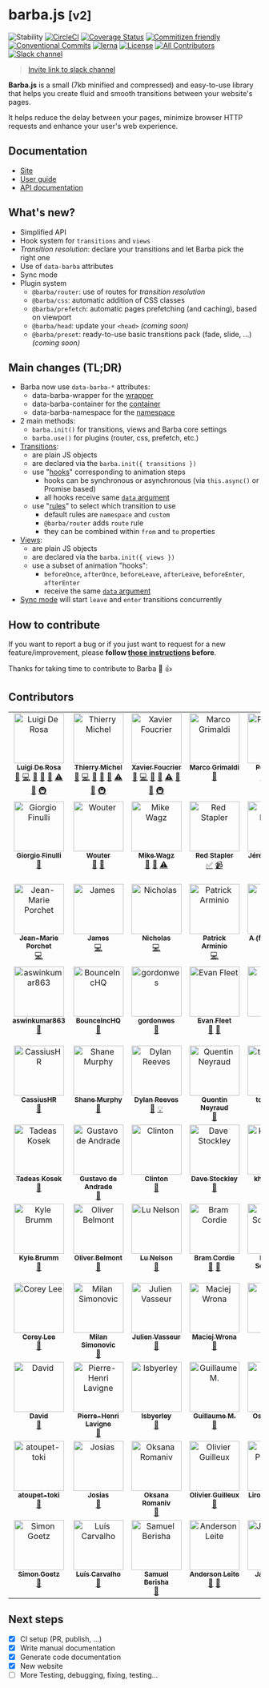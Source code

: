 # barba.js <small>[v2]</small>

![Stability](https://img.shields.io/badge/stability-stable-brightgreen.svg?style=flat-square)
[![CircleCI](https://img.shields.io/circleci/project/github/barbajs/barba/main.svg?style=flat-square)](https://circleci.com/gh/barbajs/barba/tree/main)
[![Coverage Status](https://img.shields.io/coveralls/github/barbajs/barba/main.svg?style=flat-square)](https://coveralls.io/github/barbajs/barba?branch=main)
[![Commitizen friendly](https://img.shields.io/badge/commitizen-friendly-brightgreen.svg?style=flat-square)](http://commitizen.github.io/cz-cli/)
[![Conventional Commits](https://img.shields.io/badge/Conventional%20Commits-1.0.0-yellow.svg?style=flat-square)](https://conventionalcommits.org)
[![lerna](https://img.shields.io/badge/maintained%20with-lerna-cc00ff.svg?style=flat-square)](https://lernajs.io/)
[![License](https://img.shields.io/badge/license-MIT-green.svg?style=flat-square)](https://github.com/barbajs/barba/blob/main/LICENSE)
[![All Contributors](https://img.shields.io/badge/all_contributors-73-orange.svg?style=flat-square)](#contributors)
[![Slack channel](https://img.shields.io/badge/slack-channel-purple.svg?style=flat-square&logo=slack)](https://barbajs.slack.com)

> [Invite link to slack channel](https://join.slack.com/t/barbajs/shared_invite/enQtNTU3NTAyMjkxMzAyLTkxYWUwZmM1YWQxMmNlYmE0ZjY4NDQxMGUxYjkwYWFlMzEzOWM4OTRhMWRmYTQyYzFlMmQ3OGFmYmI3MWY0OWY)

**Barba.js** is a small (7kb minified and compressed) and easy-to-use library that helps you create fluid and smooth transitions between your website's pages.

It helps reduce the delay between your pages, minimize browser HTTP requests and enhance your user's web experience.

## Documentation

- [Site](https://barba.js.org/)
- [User guide](https://barba.js.org/docs/getstarted/intro/)
- [API documentation](https://barba.js.org/api/)

## What's new?

- Simplified API
- Hook system for `transitions` and `views`
- _Transition resolution_: declare your transitions and let Barba pick the right one
- Use of `data-barba` attributes
- Sync mode
- Plugin system
  - `@barba/router`: use of routes for _transition resolution_
  - `@barba/css`: automatic addition of CSS classes
  - `@barba/prefetch`: automatic pages prefetching (and caching), based on viewport
  - `@barba/head`: update your `<head>` _(coming soon)_
  - `@barba/preset`: ready-to-use basic transitions pack (fade, slide, …) _(coming soon)_

## Main changes (TL;DR)

- Barba now use `data-barba-*` attributes:
  - data-barba-wrapper for the [wrapper](https://barba.js.org/docs/getstarted/markup/#Wrapper)
  - data-barba-container for the [container](https://barba.js.org/docs/getstarted/markup/#Container)
  - data-barba-namespace for the [namespace](https://barba.js.org/docs/getstarted/markup/#Namespace)
- 2 main methods:
  - `barba.init()` for transitions, views and Barba core settings
  - `barba.use()` for plugins (router, css, prefetch, etc.)
- [Transitions](https://barba.js.org/docs/advanced/transitions/):
  - are plain JS objects
  - are declared via the `barba.init({ transitions })`
  - use "[hooks](https://barba.js.org/docs/advanced/hooks/)" corresponding to animation steps
    - hooks can be synchronous or asynchronous (via `this.async()` or Promise based)
    - all hooks receive same [`data` argument](https://barba.js.org/docs/advanced/hooks/#data-argument)
  - use "[rules](https://barba.js.org/docs/advanced/transitions/#Rules)" to select which transition to use
    - default rules are `namespace` and `custom`
    - `@barba/router` adds `route` rule
    - they can be combined within `from` and `to` properties
- [Views](https://barba.js.org/docs/advanced/views/):
  - are plain JS objects
  - are declared via the `barba.init({ views })`
  - use a subset of animation "hooks":
    - `beforeOnce`, `afterOnce`, `beforeLeave`, `afterLeave`, `beforeEnter`, `afterEnter`
    - receive the same [`data` argument](https://barba.js.org/docs/advanced/hooks/#data-argument)
- [Sync mode](https://barba.js.org/docs/advanced/transitions/#Sync-mode) will start `leave` and `enter` transitions concurrently

## How to contribute

If you want to report a bug or if you just want to request for a new feature/improvement, please **follow [those instructions](.github/CONTRIBUTING.md) before**.

Thanks for taking time to contribute to Barba :tada: :+1:

## Contributors

<!-- ALL-CONTRIBUTORS-LIST:START - Do not remove or modify this section -->
<!-- prettier-ignore-start -->
<!-- markdownlint-disable -->
<table>
  <tbody>
    <tr>
      <td align="center" valign="top" width="14.28%"><a href="http://luruke.com"><img src="https://avatars0.githubusercontent.com/u/61326?v=4?s=100" width="100px;" alt="Luigi De Rosa"/><br /><sub><b>Luigi De Rosa</b></sub></a><br /><a href="#ideas-luruke" title="Ideas, Planning, & Feedback">🤔</a> <a href="https://github.com/barbajs/barba/commits?author=luruke" title="Code">💻</a> <a href="https://github.com/barbajs/barba/commits?author=luruke" title="Documentation">📖</a> <a href="#question-luruke" title="Answering Questions">💬</a> <a href="https://github.com/barbajs/barba/issues?q=author%3Aluruke" title="Bug reports">🐛</a> <a href="https://github.com/barbajs/barba/commits?author=luruke" title="Tests">⚠️</a> <a href="https://github.com/barbajs/barba/pulls?q=is%3Apr+reviewed-by%3Aluruke" title="Reviewed Pull Requests">👀</a> <a href="#infra-luruke" title="Infrastructure (Hosting, Build-Tools, etc)">🚇</a></td>
      <td align="center" valign="top" width="14.28%"><a href="http://thierrymichel.net"><img src="https://avatars2.githubusercontent.com/u/806883?v=4?s=100" width="100px;" alt="Thierry Michel"/><br /><sub><b>Thierry Michel</b></sub></a><br /><a href="#ideas-thierrymichel" title="Ideas, Planning, & Feedback">🤔</a> <a href="https://github.com/barbajs/barba/commits?author=thierrymichel" title="Code">💻</a> <a href="https://github.com/barbajs/barba/commits?author=thierrymichel" title="Documentation">📖</a> <a href="#question-thierrymichel" title="Answering Questions">💬</a> <a href="https://github.com/barbajs/barba/issues?q=author%3Athierrymichel" title="Bug reports">🐛</a> <a href="https://github.com/barbajs/barba/commits?author=thierrymichel" title="Tests">⚠️</a> <a href="https://github.com/barbajs/barba/pulls?q=is%3Apr+reviewed-by%3Athierrymichel" title="Reviewed Pull Requests">👀</a> <a href="#infra-thierrymichel" title="Infrastructure (Hosting, Build-Tools, etc)">🚇</a></td>
      <td align="center" valign="top" width="14.28%"><a href="https://xavierfoucrier.dev"><img src="https://avatars1.githubusercontent.com/u/2471223?v=4?s=100" width="100px;" alt="Xavier Foucrier"/><br /><sub><b>Xavier Foucrier</b></sub></a><br /><a href="#ideas-xavierfoucrier" title="Ideas, Planning, & Feedback">🤔</a> <a href="https://github.com/barbajs/barba/commits?author=xavierfoucrier" title="Code">💻</a> <a href="https://github.com/barbajs/barba/commits?author=xavierfoucrier" title="Documentation">📖</a> <a href="#question-xavierfoucrier" title="Answering Questions">💬</a> <a href="https://github.com/barbajs/barba/commits?author=xavierfoucrier" title="Tests">⚠️</a> <a href="https://github.com/barbajs/barba/pulls?q=is%3Apr+reviewed-by%3Axavierfoucrier" title="Reviewed Pull Requests">👀</a> <a href="https://github.com/barbajs/barba/issues?q=author%3Axavierfoucrier" title="Bug reports">🐛</a> <a href="#infra-xavierfoucrier" title="Infrastructure (Hosting, Build-Tools, etc)">🚇</a></td>
      <td align="center" valign="top" width="14.28%"><a href="http://www.thenerodesign.com"><img src="https://avatars2.githubusercontent.com/u/858150?v=4?s=100" width="100px;" alt="Marco Grimaldi"/><br /><sub><b>Marco Grimaldi</b></sub></a><br /><a href="#design-markog85" title="Design">🎨</a></td>
      <td align="center" valign="top" width="14.28%"><a href="https://ihatetomatoes.net"><img src="https://avatars1.githubusercontent.com/u/735672?v=4?s=100" width="100px;" alt="Petr TIchy"/><br /><sub><b>Petr TIchy</b></sub></a><br /><a href="#blog-Ihatetomatoes" title="Blogposts">📝</a> <a href="#tutorial-Ihatetomatoes" title="Tutorials">✅</a> <a href="#video-Ihatetomatoes" title="Videos">📹</a></td>
      <td align="center" valign="top" width="14.28%"><a href="https://studio123.ca"><img src="https://avatars0.githubusercontent.com/u/22644154?v=4?s=100" width="100px;" alt="Cody Marcoux"/><br /><sub><b>Cody Marcoux</b></sub></a><br /><a href="#question-c0mrx" title="Answering Questions">💬</a></td>
      <td align="center" valign="top" width="14.28%"><a href="https://philiphussak.com"><img src="https://avatars1.githubusercontent.com/u/3285136?v=4?s=100" width="100px;" alt="Phil."/><br /><sub><b>Phil.</b></sub></a><br /><a href="#question-wiseoldman" title="Answering Questions">💬</a></td>
    </tr>
    <tr>
      <td align="center" valign="top" width="14.28%"><a href="http://www.fnool.com"><img src="https://avatars0.githubusercontent.com/u/5812801?v=4?s=100" width="100px;" alt="Giorgio Finulli"/><br /><sub><b>Giorgio Finulli</b></sub></a><br /><a href="#question-gfnool" title="Answering Questions">💬</a></td>
      <td align="center" valign="top" width="14.28%"><a href="https://www.thisisnota.studio"><img src="https://avatars2.githubusercontent.com/u/6507123?v=4?s=100" width="100px;" alt="Wouter"/><br /><sub><b>Wouter</b></sub></a><br /><a href="https://github.com/barbajs/barba/issues?q=author%3AWouter125" title="Bug reports">🐛</a> <a href="#question-Wouter125" title="Answering Questions">💬</a></td>
      <td align="center" valign="top" width="14.28%"><a href="https://selfaware.studio"><img src="https://avatars2.githubusercontent.com/u/12376535?v=4?s=100" width="100px;" alt="Mike Wagz"/><br /><sub><b>Mike Wagz</b></sub></a><br /><a href="#ideas-mikehwagz" title="Ideas, Planning, & Feedback">🤔</a> <a href="#question-mikehwagz" title="Answering Questions">💬</a> <a href="https://github.com/barbajs/barba/commits?author=mikehwagz" title="Tests">⚠️</a></td>
      <td align="center" valign="top" width="14.28%"><a href="https://www.youtube.com/c/redstapler_channel"><img src="https://avatars0.githubusercontent.com/u/16864380?v=4?s=100" width="100px;" alt="Red Stapler"/><br /><sub><b>Red Stapler</b></sub></a><br /><a href="#tutorial-theredstapler" title="Tutorials">✅</a> <a href="#video-theredstapler" title="Videos">📹</a></td>
      <td align="center" valign="top" width="14.28%"><a href="http://www.19h47.fr"><img src="https://avatars1.githubusercontent.com/u/11242861?v=4?s=100" width="100px;" alt="Jérémy Levron"/><br /><sub><b>Jérémy Levron</b></sub></a><br /><a href="#question-19h47" title="Answering Questions">💬</a></td>
      <td align="center" valign="top" width="14.28%"><a href="http://anhskohbo.github.io/"><img src="https://avatars2.githubusercontent.com/u/1529454?v=4?s=100" width="100px;" alt="Nguyen Van Anh"/><br /><sub><b>Nguyen Van Anh</b></sub></a><br /><a href="https://github.com/barbajs/barba/commits?author=anhskohbo" title="Code">💻</a></td>
      <td align="center" valign="top" width="14.28%"><a href="http://www.thedanielweber.com"><img src="https://avatars1.githubusercontent.com/u/668910?v=4?s=100" width="100px;" alt="Daniel Weber"/><br /><sub><b>Daniel Weber</b></sub></a><br /><a href="https://github.com/barbajs/barba/commits?author=dlwebdev" title="Code">💻</a></td>
    </tr>
    <tr>
      <td align="center" valign="top" width="14.28%"><a href="http://www.jmporchet.ch"><img src="https://avatars3.githubusercontent.com/u/3099008?v=4?s=100" width="100px;" alt="Jean-Marie Porchet"/><br /><sub><b>Jean-Marie Porchet</b></sub></a><br /><a href="https://github.com/barbajs/barba/commits?author=jmporchet" title="Code">💻</a></td>
      <td align="center" valign="top" width="14.28%"><a href="https://www.jamesdocherty.com/"><img src="https://avatars1.githubusercontent.com/u/325490?v=4?s=100" width="100px;" alt="James"/><br /><sub><b>James</b></sub></a><br /><a href="https://github.com/barbajs/barba/commits?author=docherty" title="Code">💻</a></td>
      <td align="center" valign="top" width="14.28%"><a href="http://ruggeri.io"><img src="https://avatars0.githubusercontent.com/u/999162?v=4?s=100" width="100px;" alt="Nicholas"/><br /><sub><b>Nicholas</b></sub></a><br /><a href="https://github.com/barbajs/barba/commits?author=nicholasruggeri" title="Code">💻</a></td>
      <td align="center" valign="top" width="14.28%"><a href="http://patrick.wtf"><img src="https://avatars1.githubusercontent.com/u/667029?v=4?s=100" width="100px;" alt="Patrick Arminio"/><br /><sub><b>Patrick Arminio</b></sub></a><br /><a href="https://github.com/barbajs/barba/commits?author=patrick91" title="Code">💻</a></td>
      <td align="center" valign="top" width="14.28%"><a href="https://angelogulina.it"><img src="https://avatars0.githubusercontent.com/u/4223655?v=4?s=100" width="100px;" alt="A (from Sicily)"/><br /><sub><b>A (from Sicily)</b></sub></a><br /><a href="https://github.com/barbajs/barba/commits?author=angelogulina" title="Code">💻</a></td>
      <td align="center" valign="top" width="14.28%"><a href="https://github.com/pavel-mazhuga"><img src="https://avatars3.githubusercontent.com/u/29140681?v=4?s=100" width="100px;" alt="Pavel Mazhuga"/><br /><sub><b>Pavel Mazhuga</b></sub></a><br /><a href="#question-pavel-mazhuga" title="Answering Questions">💬</a></td>
      <td align="center" valign="top" width="14.28%"><a href="http://dmdcode.it"><img src="https://avatars0.githubusercontent.com/u/7113516?v=4?s=100" width="100px;" alt="Daniele De Matteo"/><br /><sub><b>Daniele De Matteo</b></sub></a><br /><a href="#question-DMDc0de" title="Answering Questions">💬</a></td>
    </tr>
    <tr>
      <td align="center" valign="top" width="14.28%"><a href="https://github.com/aswinkumar863"><img src="https://avatars0.githubusercontent.com/u/32381261?v=4?s=100" width="100px;" alt="aswinkumar863"/><br /><sub><b>aswinkumar863</b></sub></a><br /><a href="#question-aswinkumar863" title="Answering Questions">💬</a></td>
      <td align="center" valign="top" width="14.28%"><a href="https://github.com/BounceIncHQ"><img src="https://avatars0.githubusercontent.com/u/39249876?v=4?s=100" width="100px;" alt="BounceIncHQ"/><br /><sub><b>BounceIncHQ</b></sub></a><br /><a href="#question-BounceIncHQ" title="Answering Questions">💬</a></td>
      <td align="center" valign="top" width="14.28%"><a href="https://github.com/gordonwes"><img src="https://avatars3.githubusercontent.com/u/10758596?v=4?s=100" width="100px;" alt="gordonwes"/><br /><sub><b>gordonwes</b></sub></a><br /><a href="#question-gordonwes" title="Answering Questions">💬</a></td>
      <td align="center" valign="top" width="14.28%"><a href="https://github.com/evfleet"><img src="https://avatars2.githubusercontent.com/u/7504632?v=4?s=100" width="100px;" alt="Evan Fleet"/><br /><sub><b>Evan Fleet</b></sub></a><br /><a href="#question-evfleet" title="Answering Questions">💬</a> <a href="https://github.com/barbajs/barba/issues?q=author%3Aevfleet" title="Bug reports">🐛</a></td>
      <td align="center" valign="top" width="14.28%"><a href="http://www.aligator-kom.de"><img src="https://avatars2.githubusercontent.com/u/32126746?v=4?s=100" width="100px;" alt="Jörg"/><br /><sub><b>Jörg</b></sub></a><br /><a href="#example-jd4Aligator" title="Examples">💡</a></td>
      <td align="center" valign="top" width="14.28%"><a href="http://www.zaak.ch"><img src="https://avatars3.githubusercontent.com/u/12050808?v=4?s=100" width="100px;" alt="ZAAK"/><br /><sub><b>ZAAK</b></sub></a><br /><a href="#example-StudioZAAK" title="Examples">💡</a> <a href="#question-StudioZAAK" title="Answering Questions">💬</a></td>
      <td align="center" valign="top" width="14.28%"><a href="https://leap-in.com"><img src="https://avatars1.githubusercontent.com/u/42055102?v=4?s=100" width="100px;" alt="Masahiro Tonomura"/><br /><sub><b>Masahiro Tonomura</b></sub></a><br /><a href="#example-leapincorp" title="Examples">💡</a></td>
    </tr>
    <tr>
      <td align="center" valign="top" width="14.28%"><a href="https://github.com/CassiusHR"><img src="https://avatars1.githubusercontent.com/u/24419585?v=4?s=100" width="100px;" alt="CassiusHR"/><br /><sub><b>CassiusHR</b></sub></a><br /><a href="#question-CassiusHR" title="Answering Questions">💬</a></td>
      <td align="center" valign="top" width="14.28%"><a href="http://www.shanemurphy.me"><img src="https://avatars2.githubusercontent.com/u/3694619?v=4?s=100" width="100px;" alt="Shane Murphy"/><br /><sub><b>Shane Murphy</b></sub></a><br /><a href="#question-shanewmurphy" title="Answering Questions">💬</a></td>
      <td align="center" valign="top" width="14.28%"><a href="http://www.dylanreeves.com"><img src="https://avatars3.githubusercontent.com/u/1294637?v=4?s=100" width="100px;" alt="Dylan Reeves"/><br /><sub><b>Dylan Reeves</b></sub></a><br /><a href="#question-watzing" title="Answering Questions">💬</a> <a href="#example-watzing" title="Examples">💡</a></td>
      <td align="center" valign="top" width="14.28%"><a href="http://www.quentinneyraud.fr"><img src="https://avatars2.githubusercontent.com/u/9378568?v=4?s=100" width="100px;" alt="Quentin Neyraud"/><br /><sub><b>Quentin Neyraud</b></sub></a><br /><a href="#question-quentinneyraud" title="Answering Questions">💬</a></td>
      <td align="center" valign="top" width="14.28%"><a href="https://github.com/tortilaman"><img src="https://avatars2.githubusercontent.com/u/5018268?v=4?s=100" width="100px;" alt="tortilaman"/><br /><sub><b>tortilaman</b></sub></a><br /><a href="#question-tortilaman" title="Answering Questions">💬</a></td>
      <td align="center" valign="top" width="14.28%"><a href="https://github.com/psntr"><img src="https://avatars2.githubusercontent.com/u/20617539?v=4?s=100" width="100px;" alt="psntr"/><br /><sub><b>psntr</b></sub></a><br /><a href="#question-psntr" title="Answering Questions">💬</a></td>
      <td align="center" valign="top" width="14.28%"><a href="http://thisbailiwick.com"><img src="https://avatars3.githubusercontent.com/u/12637253?v=4?s=100" width="100px;" alt="Kevin Clark"/><br /><sub><b>Kevin Clark</b></sub></a><br /><a href="#question-thisbailiwick" title="Answering Questions">💬</a></td>
    </tr>
    <tr>
      <td align="center" valign="top" width="14.28%"><a href="http://takodesign.one"><img src="https://avatars2.githubusercontent.com/u/26543624?v=4?s=100" width="100px;" alt="Tadeas Kosek"/><br /><sub><b>Tadeas Kosek</b></sub></a><br /><a href="#question-Tedowski" title="Answering Questions">💬</a></td>
      <td align="center" valign="top" width="14.28%"><a href="https://github.com/gustavo-a"><img src="https://avatars2.githubusercontent.com/u/26806307?v=4?s=100" width="100px;" alt="Gustavo de Andrade"/><br /><sub><b>Gustavo de Andrade</b></sub></a><br /><a href="#question-gustavo-a" title="Answering Questions">💬</a></td>
      <td align="center" valign="top" width="14.28%"><a href="https://durkangroup.com/"><img src="https://avatars0.githubusercontent.com/u/25391588?v=4?s=100" width="100px;" alt="Clinton"/><br /><sub><b>Clinton</b></sub></a><br /><a href="#question-crobbinsdg" title="Answering Questions">💬</a></td>
      <td align="center" valign="top" width="14.28%"><a href="https://www.spon.io"><img src="https://avatars3.githubusercontent.com/u/3268717?v=4?s=100" width="100px;" alt="Dave Stockley"/><br /><sub><b>Dave Stockley</b></sub></a><br /><a href="#question-magicspon" title="Answering Questions">💬</a></td>
      <td align="center" valign="top" width="14.28%"><a href="http://khaiknievel.carbonmade.com"><img src="https://avatars1.githubusercontent.com/u/5792500?v=4?s=100" width="100px;" alt="khaiknievel"/><br /><sub><b>khaiknievel</b></sub></a><br /><a href="#question-khaiknievel" title="Answering Questions">💬</a> <a href="https://github.com/barbajs/barba/issues?q=author%3Akhaiknievel" title="Bug reports">🐛</a></td>
      <td align="center" valign="top" width="14.28%"><a href="http://www.francescomichelini.com/"><img src="https://avatars3.githubusercontent.com/u/5191941?v=4?s=100" width="100px;" alt="Francesco Michelini"/><br /><sub><b>Francesco Michelini</b></sub></a><br /><a href="#question-kekkorider" title="Answering Questions">💬</a> <a href="#example-kekkorider" title="Examples">💡</a></td>
      <td align="center" valign="top" width="14.28%"><a href="https://github.com/FistMeNaruto"><img src="https://avatars1.githubusercontent.com/u/13431677?v=4?s=100" width="100px;" alt="Domantas Petrauskas"/><br /><sub><b>Domantas Petrauskas</b></sub></a><br /><a href="#question-FistMeNaruto" title="Answering Questions">💬</a></td>
    </tr>
    <tr>
      <td align="center" valign="top" width="14.28%"><a href="http://kylebrumm.com"><img src="https://avatars3.githubusercontent.com/u/1709677?v=4?s=100" width="100px;" alt="Kyle Brumm"/><br /><sub><b>Kyle Brumm</b></sub></a><br /><a href="#question-kjbrum" title="Answering Questions">💬</a></td>
      <td align="center" valign="top" width="14.28%"><a href="https://github.com/obelmont"><img src="https://avatars3.githubusercontent.com/u/6540497?v=4?s=100" width="100px;" alt="Oliver Belmont"/><br /><sub><b>Oliver Belmont</b></sub></a><br /><a href="#question-obelmont" title="Answering Questions">💬</a></td>
      <td align="center" valign="top" width="14.28%"><a href="https://lunelson.xyz/"><img src="https://avatars1.githubusercontent.com/u/1242864?v=4?s=100" width="100px;" alt="Lu Nelson"/><br /><sub><b>Lu Nelson</b></sub></a><br /><a href="#question-lunelson" title="Answering Questions">💬</a></td>
      <td align="center" valign="top" width="14.28%"><a href="http://bierdb.be"><img src="https://avatars1.githubusercontent.com/u/1107185?v=4?s=100" width="100px;" alt="Bram Cordie"/><br /><sub><b>Bram Cordie</b></sub></a><br /><a href="#question-bramcordie" title="Answering Questions">💬</a> <a href="#ideas-bramcordie" title="Ideas, Planning, & Feedback">🤔</a></td>
      <td align="center" valign="top" width="14.28%"><a href="http://portfolio.schouman.info"><img src="https://avatars1.githubusercontent.com/u/510652?v=4?s=100" width="100px;" alt="Michael Schouman"/><br /><sub><b>Michael Schouman</b></sub></a><br /><a href="#question-metalmini" title="Answering Questions">💬</a></td>
      <td align="center" valign="top" width="14.28%"><a href="https://www.jumplink.eu"><img src="https://avatars2.githubusercontent.com/u/1073989?v=4?s=100" width="100px;" alt="Pascal Garber"/><br /><sub><b>Pascal Garber</b></sub></a><br /><a href="#question-JumpLink" title="Answering Questions">💬</a> <a href="#ideas-JumpLink" title="Ideas, Planning, & Feedback">🤔</a></td>
      <td align="center" valign="top" width="14.28%"><a href="https://twitter.com/bfred_it"><img src="https://avatars3.githubusercontent.com/u/1402241?v=4?s=100" width="100px;" alt="Federico Brigante"/><br /><sub><b>Federico Brigante</b></sub></a><br /><a href="#question-bfred-it" title="Answering Questions">💬</a></td>
    </tr>
    <tr>
      <td align="center" valign="top" width="14.28%"><a href="http://coreylee.tokyo/"><img src="https://avatars1.githubusercontent.com/u/1465865?v=4?s=100" width="100px;" alt="Corey Lee"/><br /><sub><b>Corey Lee</b></sub></a><br /><a href="#question-factorzero" title="Answering Questions">💬</a></td>
      <td align="center" valign="top" width="14.28%"><a href="http://www.imls.uzh.ch/research/vonmering/people/milan-simonovic.html"><img src="https://avatars3.githubusercontent.com/u/888008?v=4?s=100" width="100px;" alt="Milan Simonovic"/><br /><sub><b>Milan Simonovic</b></sub></a><br /><a href="#question-mbsimonovic" title="Answering Questions">💬</a></td>
      <td align="center" valign="top" width="14.28%"><a href="http://djul.es"><img src="https://avatars1.githubusercontent.com/u/196644?v=4?s=100" width="100px;" alt="Julien Vasseur"/><br /><sub><b>Julien Vasseur</b></sub></a><br /><a href="#question-Djules" title="Answering Questions">💬</a></td>
      <td align="center" valign="top" width="14.28%"><a href="https://github.com/panwron"><img src="https://avatars2.githubusercontent.com/u/8494786?v=4?s=100" width="100px;" alt="Maciej Wrona"/><br /><sub><b>Maciej Wrona</b></sub></a><br /><a href="#question-panwron" title="Answering Questions">💬</a></td>
      <td align="center" valign="top" width="14.28%"><a href="http://terion.name"><img src="https://avatars0.githubusercontent.com/u/1060205?v=4?s=100" width="100px;" alt="Terion"/><br /><sub><b>Terion</b></sub></a><br /><a href="#ideas-terion-name" title="Ideas, Planning, & Feedback">🤔</a></td>
      <td align="center" valign="top" width="14.28%"><a href="https://github.com/cartogram"><img src="https://avatars2.githubusercontent.com/u/462077?v=4?s=100" width="100px;" alt="Matt Seccafien"/><br /><sub><b>Matt Seccafien</b></sub></a><br /><a href="#ideas-cartogram" title="Ideas, Planning, & Feedback">🤔</a></td>
      <td align="center" valign="top" width="14.28%"><a href="http://www.maxschulmeister.com"><img src="https://avatars2.githubusercontent.com/u/15388185?v=4?s=100" width="100px;" alt="Max Schulmeister"/><br /><sub><b>Max Schulmeister</b></sub></a><br /><a href="#ideas-max-schu" title="Ideas, Planning, & Feedback">🤔</a></td>
    </tr>
    <tr>
      <td align="center" valign="top" width="14.28%"><a href="https://davidaase.com"><img src="https://avatars3.githubusercontent.com/u/1521451?v=4?s=100" width="100px;" alt="David"/><br /><sub><b>David</b></sub></a><br /><a href="#ideas-tipsy" title="Ideas, Planning, & Feedback">🤔</a></td>
      <td align="center" valign="top" width="14.28%"><a href="https://github.com/pierrehenri220"><img src="https://avatars3.githubusercontent.com/u/19267400?v=4?s=100" width="100px;" alt="Pierre-Henri Lavigne"/><br /><sub><b>Pierre-Henri Lavigne</b></sub></a><br /><a href="#ideas-pierrehenri220" title="Ideas, Planning, & Feedback">🤔</a></td>
      <td align="center" valign="top" width="14.28%"><a href="https://github.com/lsbyerley"><img src="https://avatars0.githubusercontent.com/u/3066258?v=4?s=100" width="100px;" alt="lsbyerley"/><br /><sub><b>lsbyerley</b></sub></a><br /><a href="#ideas-lsbyerley" title="Ideas, Planning, & Feedback">🤔</a></td>
      <td align="center" valign="top" width="14.28%"><a href="http://gmorisseau.com/"><img src="https://avatars2.githubusercontent.com/u/242203?v=4?s=100" width="100px;" alt="Guillaume M."/><br /><sub><b>Guillaume M.</b></sub></a><br /><a href="#ideas-theamnesic" title="Ideas, Planning, & Feedback">🤔</a></td>
      <td align="center" valign="top" width="14.28%"><a href="https://oscarotero.com"><img src="https://avatars3.githubusercontent.com/u/377873?v=4?s=100" width="100px;" alt="Oscar Otero"/><br /><sub><b>Oscar Otero</b></sub></a><br /><a href="#ideas-oscarotero" title="Ideas, Planning, & Feedback">🤔</a></td>
      <td align="center" valign="top" width="14.28%"><a href="http://twitter.com/nicooprat"><img src="https://avatars0.githubusercontent.com/u/645641?v=4?s=100" width="100px;" alt="Nico Prat"/><br /><sub><b>Nico Prat</b></sub></a><br /><a href="#ideas-nicooprat" title="Ideas, Planning, & Feedback">🤔</a></td>
      <td align="center" valign="top" width="14.28%"><a href="http://marco.solazzi.me/"><img src="https://avatars2.githubusercontent.com/u/104721?v=4?s=100" width="100px;" alt="Marco Solazzi"/><br /><sub><b>Marco Solazzi</b></sub></a><br /><a href="https://github.com/barbajs/barba/issues?q=author%3Adwightjack" title="Bug reports">🐛</a></td>
    </tr>
    <tr>
      <td align="center" valign="top" width="14.28%"><a href="https://github.com/atoupet-toki"><img src="https://avatars3.githubusercontent.com/u/38693082?v=4?s=100" width="100px;" alt="atoupet-toki"/><br /><sub><b>atoupet-toki</b></sub></a><br /><a href="https://github.com/barbajs/barba/issues?q=author%3Aatoupet-toki" title="Bug reports">🐛</a></td>
      <td align="center" valign="top" width="14.28%"><a href="https://github.com/josias-r"><img src="https://avatars1.githubusercontent.com/u/11424820?v=4?s=100" width="100px;" alt="Josias"/><br /><sub><b>Josias</b></sub></a><br /><a href="https://github.com/barbajs/barba/issues?q=author%3Ajosias-r" title="Bug reports">🐛</a></td>
      <td align="center" valign="top" width="14.28%"><a href="https://github.com/OksanaRomaniv"><img src="https://avatars1.githubusercontent.com/u/5724727?v=4?s=100" width="100px;" alt="Oksana Romaniv"/><br /><sub><b>Oksana Romaniv</b></sub></a><br /><a href="https://github.com/barbajs/barba/issues?q=author%3AOksanaRomaniv" title="Bug reports">🐛</a></td>
      <td align="center" valign="top" width="14.28%"><a href="https://www.olivier-guilleux.com"><img src="https://avatars3.githubusercontent.com/u/5804006?v=4?s=100" width="100px;" alt="Olivier Guilleux"/><br /><sub><b>Olivier Guilleux</b></sub></a><br /><a href="https://github.com/barbajs/barba/issues?q=author%3Aoguilleux" title="Bug reports">🐛</a></td>
      <td align="center" valign="top" width="14.28%"><a href="http://liroopierre.com"><img src="https://avatars3.githubusercontent.com/u/11197281?v=4?s=100" width="100px;" alt="Liroo Pierre ᵈᵉᵛ"/><br /><sub><b>Liroo Pierre ᵈᵉᵛ</b></sub></a><br /><a href="https://github.com/barbajs/barba/commits?author=Liroo" title="Code">💻</a></td>
      <td align="center" valign="top" width="14.28%"><a href="https://github.com/lmartins"><img src="https://avatars2.githubusercontent.com/u/151981?v=4?s=100" width="100px;" alt="Luis Martins"/><br /><sub><b>Luis Martins</b></sub></a><br /><a href="https://github.com/barbajs/barba/issues?q=author%3Almartins" title="Bug reports">🐛</a></td>
      <td align="center" valign="top" width="14.28%"><a href="https://arraytheband.com.au"><img src="https://avatars0.githubusercontent.com/u/41524?v=4?s=100" width="100px;" alt="Matthew"/><br /><sub><b>Matthew</b></sub></a><br /><a href="#ideas-matthewjumpsoffbuildings" title="Ideas, Planning, & Feedback">🤔</a> <a href="#question-matthewjumpsoffbuildings" title="Answering Questions">💬</a></td>
    </tr>
    <tr>
      <td align="center" valign="top" width="14.28%"><a href="http://slgoetz.com"><img src="https://avatars0.githubusercontent.com/u/393000?v=4?s=100" width="100px;" alt="Simon Goetz"/><br /><sub><b>Simon Goetz</b></sub></a><br /><a href="https://github.com/barbajs/barba/issues?q=author%3ASlgoetz" title="Bug reports">🐛</a></td>
      <td align="center" valign="top" width="14.28%"><a href="https://luis.pt"><img src="https://avatars3.githubusercontent.com/u/14956453?v=4?s=100" width="100px;" alt="Luís Carvalho"/><br /><sub><b>Luís Carvalho</b></sub></a><br /><a href="#question-luis-pt" title="Answering Questions">💬</a></td>
      <td align="center" valign="top" width="14.28%"><a href="https://github.com/mrsamse"><img src="https://avatars2.githubusercontent.com/u/20925205?v=4?s=100" width="100px;" alt="Samuel Berisha"/><br /><sub><b>Samuel Berisha</b></sub></a><br /><a href="#question-mrsamse" title="Answering Questions">💬</a></td>
      <td align="center" valign="top" width="14.28%"><a href="https://github.com/andersonleite"><img src="https://avatars.githubusercontent.com/u/52427?v=4?s=100" width="100px;" alt="Anderson Leite"/><br /><sub><b>Anderson Leite</b></sub></a><br /><a href="#question-andersonleite" title="Answering Questions">💬</a> <a href="https://github.com/barbajs/barba/issues?q=author%3Aandersonleite" title="Bug reports">🐛</a></td>
      <td align="center" valign="top" width="14.28%"><a href="https://jaycollett.co/"><img src="https://avatars.githubusercontent.com/u/13233809?v=4?s=100" width="100px;" alt="Jay Collett"/><br /><sub><b>Jay Collett</b></sub></a><br /><a href="#question-JayBox325" title="Answering Questions">💬</a> <a href="https://github.com/barbajs/barba/issues?q=author%3AJayBox325" title="Bug reports">🐛</a></td>
    </tr>
  </tbody>
</table>

<!-- markdownlint-restore -->
<!-- prettier-ignore-end -->

<!-- ALL-CONTRIBUTORS-LIST:END -->

## Next steps

- [x] CI setup (PR, publish, …)
- [x] Write manual documentation
- [x] Generate code documentation
- [x] New website
- [ ] More Testing, debugging, fixing, testing…
